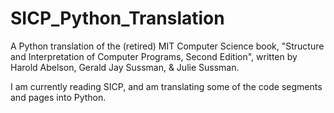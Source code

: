 # SICP_Python_Translation
A Python translation of the (retired) MIT Computer Science book, "Structure and Interpretation of Computer Programs, Second Edition", written by Harold Abelson, Gerald Jay Sussman, & Julie Sussman.


I am currently reading SICP, and  am translating some of the code segments and pages into Python.
